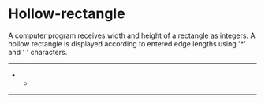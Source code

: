 # Hollow-rectangle
A computer program receives width and height of a rectangle as integers. A hollow rectangle is displayed according to entered edge lengths using '*' and ' ' characters.
***** 
*   *
*****
